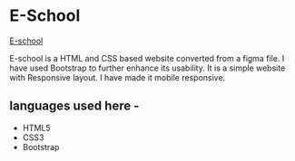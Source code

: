 # E-School

[E-school](https://tahmidtausif.github.io/E-school/#index.html)

E-school is a HTML and CSS based website converted from a figma file. I have used Bootstrap to further enhance its usability.
It is a simple website with Responsive layout. I have made it mobile responsive.

## languages used here -
- HTML5
- CSS3
- Bootstrap
